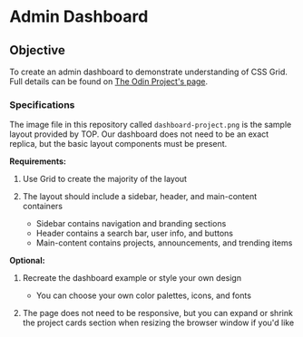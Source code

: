 # Admin Dashboard

## Objective

To create an admin dashboard to demonstrate understanding of CSS Grid. Full details can be found on [The Odin Project's page](https://www.theodinproject.com/lessons/node-path-intermediate-html-and-css-admin-dashboard).

### Specifications

The image file in this repository called `dashboard-project.png` is the sample layout provided by TOP. Our dashboard does not need to be an exact replica, but the basic layout components must be present.

**Requirements:**

1. Use Grid to create the majority of the layout

2. The layout should include a sidebar, header, and main-content containers
    * Sidebar contains navigation and branding sections
    * Header contains a search bar, user info, and buttons
    * Main-content contains projects, announcements, and trending items

**Optional:**

1. Recreate the dashboard example or style your own design
    * You can choose your own color palettes, icons, and fonts

2. The page does not need to be responsive, but you can expand or shrink the project cards section when resizing the browser window if you'd like